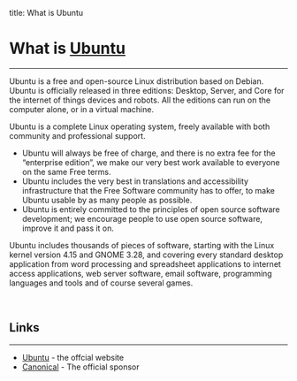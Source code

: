 title: What is Ubuntu

# What is [Ubuntu](https://ubuntu.com/)
---

Ubuntu is a free and open-source Linux distribution based on Debian. Ubuntu is officially released in three editions: Desktop, Server, and Core for the internet of things devices and robots. All the editions can run on the computer alone, or in a virtual machine.

Ubuntu is a complete Linux operating system, freely available with both community and professional support.

- Ubuntu will always be free of charge, and there is no extra fee for the “enterprise edition”, we make our very best work available to everyone on the same Free terms.
- Ubuntu includes the very best in translations and accessibility infrastructure that the Free Software community has to offer, to make Ubuntu usable by as many people as possible.
- Ubuntu is entirely committed to the principles of open source software development; we encourage people to use open source software, improve it and pass it on.

Ubuntu includes thousands of pieces of software, starting with the Linux kernel version 4.15 and GNOME 3.28, and covering every standard desktop application from word processing and spreadsheet applications to internet access applications, web server software, email software, programming languages and tools and of course several games.

<br />

## Links

---

- [Ubuntu](https://ubuntu.com/) - the offcial website
- [Canonical](http://www.canonical.com/) - The official sponsor
